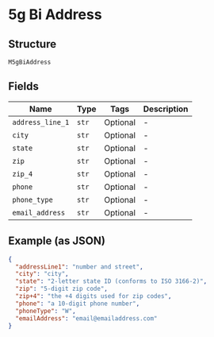 
# 5g Bi Address

## Structure

`M5gBiAddress`

## Fields

| Name | Type | Tags | Description |
|  --- | --- | --- | --- |
| `address_line_1` | `str` | Optional | - |
| `city` | `str` | Optional | - |
| `state` | `str` | Optional | - |
| `zip` | `str` | Optional | - |
| `zip_4` | `str` | Optional | - |
| `phone` | `str` | Optional | - |
| `phone_type` | `str` | Optional | - |
| `email_address` | `str` | Optional | - |

## Example (as JSON)

```json
{
  "addressLine1": "number and street",
  "city": "city",
  "state": "2-letter state ID (conforms to ISO 3166-2)",
  "zip": "5-digit zip code",
  "zip+4": "the +4 digits used for zip codes",
  "phone": "a 10-digit phone number",
  "phoneType": "W",
  "emailAddress": "email@emailaddress.com"
}
```

